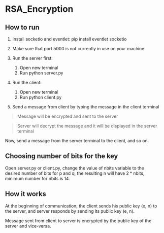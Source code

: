 # RSA_Encryption

## How to run

1. Install socketio and eventlet:
pip install eventlet socketio

1. Make sure that port 5000 is not currently in use on your machine.

1. Run the server first:
    1. Open new terminal
    1. Run python server.py

1. Run the client:
    1. Open new terminal
    1. Run python client.py

1. Send a message from client by typing the message in the client terminal

> Message will be encrypted and sent to the server

> Server will decrypt the message and it will be displayed in the server terminal

Now, send a message from the server terminal to the client, and so on.

## Choosing number of bits for the key

Open server.py or client.py, change the value of nbits variable to the desired number of bits for p and q, the resulting n will have 2 * nbits, minimum number for nbits is 14.

## How it works

At the beginning of communication, the client sends his public key (e, n) to the server, and server responds by sending its public key (e, n).

Message sent from client to server is encrypted by the public key of the server and vice-versa.
